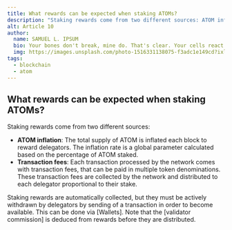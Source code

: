 ```yaml
---
title: What rewards can be expected when staking ATOMs?
description: "Staking rewards come from two different sources: ATOM inflation and Transaction fees"
alt: Article 10
author: 
  name: SAMUEL L. IPSUM
  bio: Your bones don't break, mine do. That's clear. Your cells react to bacteria and viruses differently than mine. You don't get sick, I do. That's also clear. But for some reason, you and I react the exact same way to water. We swallow it too fast, we choke. We get some in our lungs, we drown. However unreal it may seem, we are connected, you and I. We're on the same curve, just on opposite ends.
  img: https://images.unsplash.com/photo-1516331138075-f3adc1e149cd?ixlib=rb-1.2.1&ixid=MXwxMjA3fDB8MHxwaG90by1wYWdlfHx8fGVufDB8fHw%3D&auto=format&fit=crop&w=800&q=60
tags: 
  - blockchain
  - atom
---
```

## What rewards can be expected when staking ATOMs?

Staking rewards come from two different sources:

- **ATOM inflation**: The total supply of ATOM is inflated each block to reward delegators. The inflation rate is a global parameter calculated based on the percentage of ATOM staked.
- **Transaction fees**: Each transaction processed by the network comes with transaction fees, that can be paid in multiple token denominations. These transaction fees are collected by the network and distributed to each delegator proportional to their stake. 

Staking rewards are automatically collected, but they must be actively withdrawn by delegators by sending of a transaction in order to become available. This can be done via [Wallets]. Note that the [validator commission] is deduced from rewards before they are distributed.